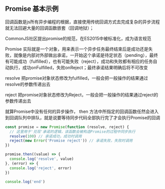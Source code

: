 ## Promise 基本示例
回调函数是js所有异步编程的根据，直接使用传统回调方式去完成复杂的异步流程就无法回避大量的回调函数嵌套（回调地狱）；

CommonJS社区提出promise的规范，在ES2015中被标准化，成为语言规范

Promise 实际就是一个对象，用来表示一个异步任务最终结束后是成功还是失败，就像是内部对外部做出承诺，一开始这个承诺是待定状态（pending），最终有可能成功（fulfilled），也有可能失败（reject），成功和失败都有相应的任务自动执行，成功onFulfilled，失败onReject；最终承诺结果明确后将不可改变

resolve 把promise对象状态修改为fulfilled，一般会把一般操作的结果通过resolve的参数传递出去

reject 把promise对象状态修改为Reject，一般会把一般操作的结果通过reject的参数传递出去

就算Promise中没有任何的异步操作， then 方法中所指定的回调函数任然会进入到回调队列中排队，就是说要等待同步代码全部执行完了才会执行Promise的回调
```javascript
const promise = new Promise(function (resolve, reject) {
  // 这里用于'兑现'承诺的逻辑，该函数会被构造Promise的过程中同步执行
  resolve(100) // 承诺成功，成功时调用
  reject(new Error('Promise reject')) // 承诺失败，失败时调用
})

promise.then((value) => {
  console.log('resolve', value)
}, (error) => {
  console.log('reject', error)
})

console.log('end')
```
